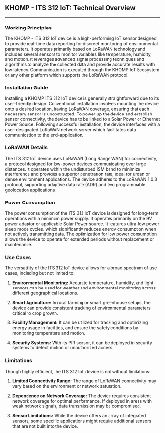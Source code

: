 ## KHOMP - ITS 312 IoT: Technical Overview

---

### Working Principles

The KHOMP - ITS 312 IoT device is a high-performing IoT sensor designed to provide real-time data reporting for discreet monitoring of environmental parameters. It operates primarily based on LoRaWAN technology and includes several sensors to monitor variables like temperature, humidity, and motion. It leverages advanced signal processing techniques and algorithms to analyze the collected data and provide accurate results with low latency. Communication is executed through the KHOMP IoT Ecosystem or any other platform which supports the LoRaWAN protocol.

### Installation Guide

Installing a KHOMP ITS 312 IoT device is generally straightforward due to its user-friendly design. Conventional installation involves mounting the device onto a desired location, having LoRaWAN coverage, ensuring that each necessary sensor is unobstructed. To power up the device and establish sensor connectivity, the device has to be linked to a Solar Power or Ethernet Power Source. Following successful installation, the device interfaces with a user-designated LoRaWAN network server which facilitates data communication to the end-application.

### LoRaWAN Details

The ITS 312 IoT device uses LoRaWAN (Long Range WAN) for connectivity, a protocol designed for low-power devices communicating over large distances. It operates within the undisturbed ISM band to minimize interference and provides a superior penetration rate, ideal for urban or dense environment applications. The device adheres to the LoRaWAN 1.0.3 protocol, supporting adaptive data rate (ADR) and two programmable geolocation applications.

### Power Consumption

The power consumption of the ITS 312 IoT device is designed for long-term operations with a minimum power supply. It operates primarily on the 9V power adaptor or applicable Solar Power source. It features ultra-low power sleep mode cycles, which significantly reduces energy consumption when not actively transmitting data. The optimization for low power consumption allows the device to operate for extended periods without replacement or maintenance.

### Use Cases

The versatility of the ITS 312 IoT device allows for a broad spectrum of use cases, including but not limited to:

1. **Environmental Monitoring:** Accurate temperature, humidity, and light sensors can be used for weather and environmental monitoring across different geographical locations.

2. **Smart Agriculture:** In rural farming or smart greenhouse setups, the device can provide consistent tracking of environmental parameters critical to crop growth.

3. **Facility Management:** It can be utilized for tracking and optimizing energy usage in facilities, and ensure the safety conditions by monitoring temperature and motion.

4. **Security Systems:** With its PIR sensor, it can be deployed in security systems to detect motion or unauthorized access.

### Limitations

Though highly efficient, the ITS 312 IoT device is not without limitations:

1. **Limited Connectivity Range:** The range of LoRaWAN connectivity may vary based on the environment or network saturation.

2. **Dependence on Network Coverage:** The device requires consistent network coverage for optimal performance. If deployed in areas with weak network signals, data transmission may be compromised.

3. **Sensor Limitations:** While the device offers an array of integrated sensors, some specific applications might require additional sensors that are not built into the device.